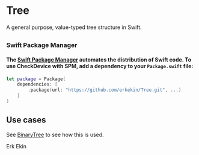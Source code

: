 # Tree

A general purpose, value-typed tree structure in Swift.

##
### Swift Package Manager
#### The [Swift Package Manager](https://swift.org/package-manager/) automates the distribution of Swift code. To use CheckDevice with SPM, add a dependency to your `Package.swift` file: 


```swift
let package = Package(
    dependencies: [
        .package(url: "https://github.com/erkekin/Tree.git", ...)
    ]
)
```
## Use cases
See [BinaryTree](https://github.com/erkekin/BinaryTree) to see how this is used.

Erk Ekin

